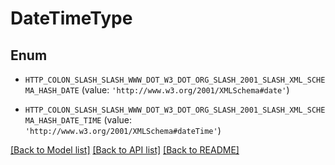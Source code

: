 # DateTimeType


## Enum

* `HTTP_COLON_SLASH_SLASH_WWW_DOT_W3_DOT_ORG_SLASH_2001_SLASH_XML_SCHEMA_HASH_DATE` (value: `'http://www.w3.org/2001/XMLSchema#date'`)

* `HTTP_COLON_SLASH_SLASH_WWW_DOT_W3_DOT_ORG_SLASH_2001_SLASH_XML_SCHEMA_HASH_DATE_TIME` (value: `'http://www.w3.org/2001/XMLSchema#dateTime'`)

[[Back to Model list]](../README.md#documentation-for-models) [[Back to API list]](../README.md#documentation-for-api-endpoints) [[Back to README]](../README.md)


